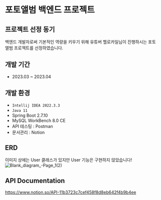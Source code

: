 # 포토앨범 백엔드 프로젝트

## 프로젝트 선정 동기
백엔드 개발자로써 기본적인 역량을 키우기 위해 유튜버 헬로카일님이 진행하시는 포토앨범 프로젝트를 선정하였습니다.

## 개발 기간
* 2023.03 ~ 2023.04

## 개발 환경
- `Intellij IDEA 2022.3.3`
- `Java 11`
- Spring Boot 2.7.10
- MySQL WorkBench 8.0 CE
- API 테스팅 : Postman
- 문서관리 : Notion

## ERD
이미지 상에는 User 클래스가 있지만 User 기능은 구현하지 않았습니다!
![Blank_diagram_-_Page_1_(2)](https://github.com/KangMinBeom/photoalbum/assets/109460223/40817f09-295c-49ff-939d-31d098e76f3b)

## API Documentation
<https://www.notion.so/API-11b3723c7cef458f8d8eb642f4b9b4ee>

